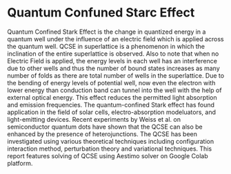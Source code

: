 # Quantum Confuned Starc Effect
Quantum Confined Stark Effect is the change in quantized energy in a quantum well under the influence of an electric field which is applied across the quantum well. QCSE in superlattice is a phenomenon in which the inclination of the entire superlattice is observed. Also to note that when no Electric Field is applied, the energy levels in each well has an interference due to other wells and thus the number of bound states increases as many number of folds as there are total number of wells in the superlattice. Due to the bending of energy levels of potential well, now even the electron with lower energy than conduction band can tunnel into the well with the help of external optical energy. This effect reduces the permitted light absorption and emission frequencies. The quantum-confined Stark effect has found application in the field of solar cells, electro-absorption modeluators, and light-emitting devices. Recent experiments by Weiss et al. on semiconductor quantum dots have shown that the QCSE can also be enhanced by the presence of heterojunctions. The QCSE has been investigated using various theoretical techniques including configuration interaction method, perturbation theory and variational techniques. This report features solving of QCSE using Aestimo solver on Google Colab platform.
